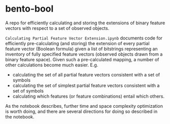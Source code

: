 # bento-bool
A repo for efficiently calculating and storing the extensions of binary feature vectors with respect to a set of observed objects.

`Calculating Partial Feature Vector Extension.ipynb` documents code for efficiently pre-calculating (and storing) the extension of every partial feature vector (Boolean formula) given a list of bitstrings representing an inventory of fully specified feature vectors (observed objects drawn from a binary feature space). Given such a pre-calculated mapping, a number of other calculations become much easier. E.g. 
 - calculating the set of all partial feature vectors consistent with a set of symbols
 - calculating the set of simplest partial feature vectors consistent with a set of symbols
 - calculating which features (or feature combinations) entail which others.
 
As the notebook describes, further time and space complexity optimization is worth doing, and there are several directions for doing so described in the notebook.
